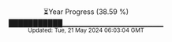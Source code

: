 <p align="center">
⏳Year Progress (38.59 %)<br>
███████████▁▁▁▁▁▁▁▁▁▁▁▁▁▁▁▁▁▁▁ <br>
<sub>Updated: Tue, 21 May 2024 06:03:04 GMT</sub>
</p>

